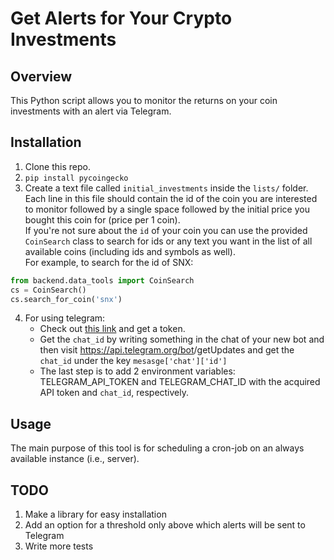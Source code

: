 # Get Alerts for Your Crypto Investments
## Overview
This Python script allows you to monitor the returns on your coin investments
with an alert via Telegram.

## Installation
1. Clone this repo.
2. `pip install pycoingecko`
3. Create a text file called `initial_investments` inside the `lists/` folder. Each line in this file
should contain the id of the coin you are interested to monitor followed by a single space
followed by the initial price you bought this coin for (price per 1 coin).  
If you're not sure about the `id` of your coin you can use the provided `CoinSearch` class to search
for ids or any text you want in the list of all available coins (including ids and symbols as well).  
For example, to search for the id of SNX:  
```python
from backend.data_tools import CoinSearch
cs = CoinSearch()
cs.search_for_coin('snx')
```
4. For using telegram:
    - Check out [this link](https://core.telegram.org/bots#6-botfather) and get a token.
    - Get the `chat_id` by writing something in the chat of your new bot and then 
    visit https://api.telegram.org/bot<YourBOTToken>/getUpdates and get the `chat_id` under the key
    `mesasge['chat']['id']`
    - The last step is to add 2 environment variables: TELEGRAM_API_TOKEN and TELEGRAM_CHAT_ID with the
    acquired API token and `chat_id`, respectively.

## Usage
The main purpose of this tool is for scheduling a cron-job on an always available instance (i.e., server).

## TODO
1. Make a library for easy installation
2. Add an option for a threshold only above which alerts will be sent to Telegram
3. Write more tests 